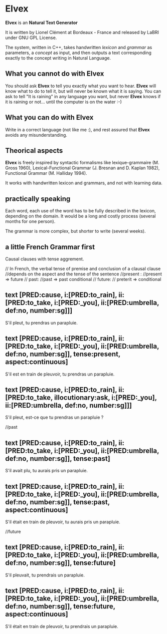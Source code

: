 Elvex
=====

**Elvex** is an **Natural Text Generator**

It is written by Lionel Clément at Bordeaux - France and released by LaBRI under GNU GPL License.

The system, written in C++, takes handwritten *lexicon* and *grammar* as parameters, a *concept* as input, and then outputs a text corresponding exactly to the concept writing in Natural Language.

What you cannot do with Elvex
-----------------------------

You should ask **Elvex** to tell you exactly what you want to hear. **Elvex** will know what to do to tell it, but will never be known what it is saying. You can ask to tell "It is raining" in any language you want, but never **Elvex** knows if it is raining or not... until the computer is on the water :-) 

What you can do with Elvex
-----------------------------

Write in a correct language (not like me :), and rest assured that **Elvex** avoids any misunderstanding.

Theorical aspects
-----------------

**Elvex** is freely inspired by syntactic formalisms like lexique-grammaire (M. Gross 1960), Lexical-Functional Grammar (J. Bresnan and D. Kaplan 1982), Functional Grammar (M. Halliday 1994).

It works with handwritten lexicon and grammars, and not with learning data.

practically speaking
--------------------

Each word, each use of the word has to be fully described in the lexicon, depending on the domain. It would be a long and costly process (several months for one person). 

The grammar is more complex, but shorter to write (several weeks).

a little French Grammar first
-----------------------------

Causal clauses with tense aggrement.

// In French, the verbal tense of premise and conclusion of a clausal clause
//depends on the aspect and the tense of the sentence
//present : 
//present => future
// past:
//past => past conditional
// future:
// preterit => conditional

text [PRED:cause, i:[PRED:to_rain], ii:[PRED:to_take, i:[PRED:_you], ii:[PRED:umbrella, def:no, number:sg]]]
--------------------------------------------------------
S'il pleut, tu prendras un parapluie.

text [PRED:cause, i:[PRED:to_rain], ii:[PRED:to_take, i:[PRED:_you], ii:[PRED:umbrella, def:no, number:sg]], tense:present, aspect:continuous]
--------------------------------------------------------
S'il est en train de pleuvoir, tu prendras un parapluie.

text [PRED:cause, i:[PRED:to_rain], ii:[PRED:to_take, illocutionary:ask, i:[PRED:_you], ii:[PRED:umbrella, def:no, number:sg]]]
--------------------------------------------------------
S'il pleut, est-ce que tu prendras un parapluie ?

//past

text [PRED:cause, i:[PRED:to_rain], ii:[PRED:to_take, i:[PRED:_you], ii:[PRED:umbrella, def:no, number:sg]], tense:past]
--------------------------------------------------------
S'il avait plu, tu aurais pris un parapluie.

text [PRED:cause, i:[PRED:to_rain], ii:[PRED:to_take, i:[PRED:_you], ii:[PRED:umbrella, def:no, number:sg]], tense:past, aspect:continuous]
--------------------------------------------------------
S'il était en train de pleuvoir, tu aurais pris un parapluie.

//future

text [PRED:cause, i:[PRED:to_rain], ii:[PRED:to_take, i:[PRED:_you], ii:[PRED:umbrella, def:no, number:sg]], tense:future]
--------------------------------------------------------
S'il pleuvait, tu prendrais un parapluie.

text [PRED:cause, i:[PRED:to_rain], ii:[PRED:to_take, i:[PRED:_you], ii:[PRED:umbrella, def:no, number:sg]], tense:future, aspect:continuous]
--------------------------------------------------------
S'il était en train de pleuvoir, tu prendrais un parapluie.

